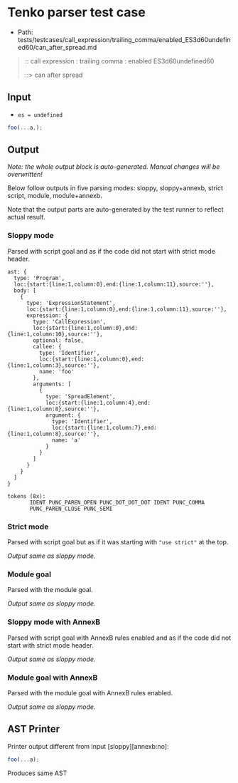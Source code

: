 # Tenko parser test case

- Path: tests/testcases/call_expression/trailing_comma/enabled_ES3d60undefined60/can_after_spread.md

> :: call expression : trailing comma : enabled ES3d60undefined60
>
> ::> can after spread

## Input

- `es = undefined`

`````js
foo(...a,);
`````

## Output

_Note: the whole output block is auto-generated. Manual changes will be overwritten!_

Below follow outputs in five parsing modes: sloppy, sloppy+annexb, strict script, module, module+annexb.

Note that the output parts are auto-generated by the test runner to reflect actual result.

### Sloppy mode

Parsed with script goal and as if the code did not start with strict mode header.

`````
ast: {
  type: 'Program',
  loc:{start:{line:1,column:0},end:{line:1,column:11},source:''},
  body: [
    {
      type: 'ExpressionStatement',
      loc:{start:{line:1,column:0},end:{line:1,column:11},source:''},
      expression: {
        type: 'CallExpression',
        loc:{start:{line:1,column:0},end:{line:1,column:10},source:''},
        optional: false,
        callee: {
          type: 'Identifier',
          loc:{start:{line:1,column:0},end:{line:1,column:3},source:''},
          name: 'foo'
        },
        arguments: [
          {
            type: 'SpreadElement',
            loc:{start:{line:1,column:4},end:{line:1,column:8},source:''},
            argument: {
              type: 'Identifier',
              loc:{start:{line:1,column:7},end:{line:1,column:8},source:''},
              name: 'a'
            }
          }
        ]
      }
    }
  ]
}

tokens (8x):
       IDENT PUNC_PAREN_OPEN PUNC_DOT_DOT_DOT IDENT PUNC_COMMA
       PUNC_PAREN_CLOSE PUNC_SEMI
`````

### Strict mode

Parsed with script goal but as if it was starting with `"use strict"` at the top.

_Output same as sloppy mode._

### Module goal

Parsed with the module goal.

_Output same as sloppy mode._

### Sloppy mode with AnnexB

Parsed with script goal with AnnexB rules enabled and as if the code did not start with strict mode header.

_Output same as sloppy mode._

### Module goal with AnnexB

Parsed with the module goal with AnnexB rules enabled.

_Output same as sloppy mode._

## AST Printer

Printer output different from input [sloppy][annexb:no]:

````js
foo(...a);
````

Produces same AST
